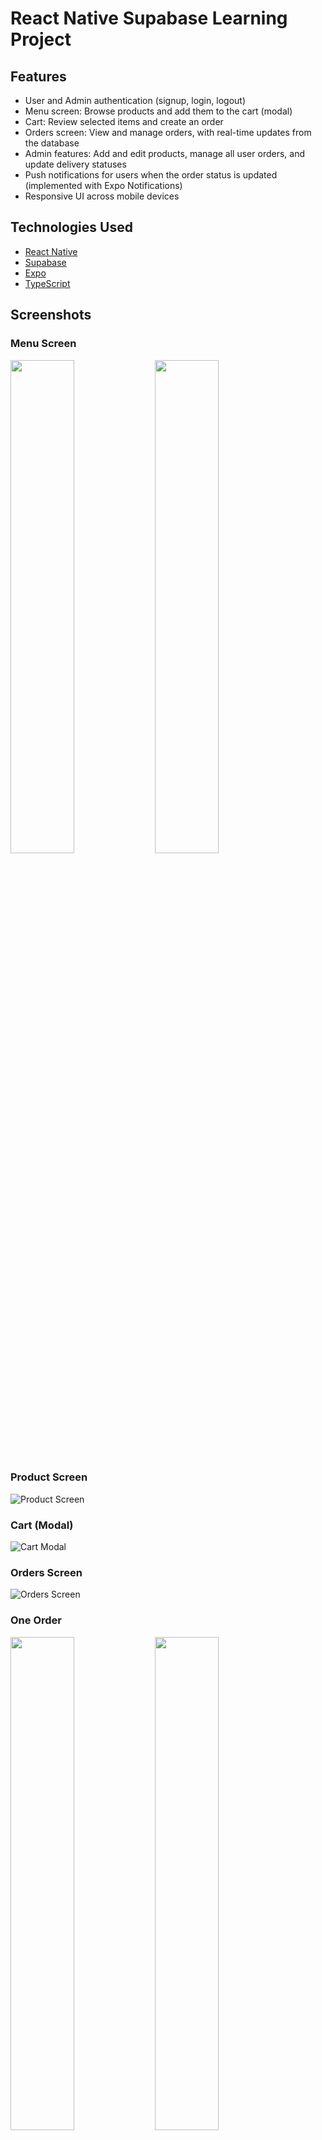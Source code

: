 # React Native Supabase Learning Project

## Features

- User and Admin authentication (signup, login, logout)
- Menu screen: Browse products and add them to the cart (modal)
- Cart: Review selected items and create an order
- Orders screen: View and manage orders, with real-time updates from the database
- Admin features: Add and edit products, manage all user orders, and update delivery statuses
- Push notifications for users when the order status is updated (implemented with Expo Notifications)
- Responsive UI across mobile devices

## Technologies Used

- [React Native](https://reactnative.dev/)
- [Supabase](https://supabase.com/)
- [Expo](https://expo.dev/)
- [TypeScript](https://www.typescriptlang.org/)

## Screenshots

### Menu Screen
<p float="left">
    <img src="assets/screenshots/menu-user.PNG" width="45%" />
    <img src="assets/screenshots/menu-admin.PNG" width="45%" />
</p>

### Product Screen
![Product Screen](assets/screenshots/product.PNG)

### Cart (Modal)
![Cart Modal](assets/screenshots/cart.PNG)

### Orders Screen
![Orders Screen](assets/screenshots/orders-admin.PNG)

### One Order
<p float="left">
    <img src="assets/screenshots/order-user.PNG" width="45%" />
    <img src="assets/screenshots/order-admin.PNG" width="45%" />
</p>

### Create And Update
<p float="left">
    <img src="assets/screenshots/create.PNG" width="45%" />
    <img src="assets/screenshots/update.PNG" width="45%" />
</p>

## Acknowledgements

This project is based on the tutorial provided by [notJust.dev](https://notjust.notion.site/React-Native-Supabase-Masterclass-47a69a60bc464c399b5a0df4d3c4a630)